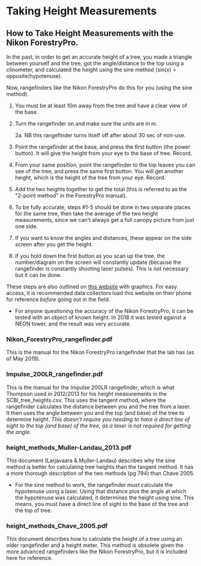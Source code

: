# Taking Height Measurements

## How to Take Height Measurements with the Nikon ForestryPro.
In the past, in order to get an accurate height of a tree, you made a triangle between yourself and the tree, got the angle/distance to the top using a clinometer, and calculated the height using the sine method (sin(x) = opposite/hypotenuse).

Now, rangefinders like the Nikon ForestryPro do this for you (using the sine method).
1. You must be at least 10m away from the tree and have a clear view of the base.
2. Turn the rangefinder on and make sure the units are in m.

    2a. NB this rangefinder turns itself off after about 30 sec of non-use.
3. Point the rangefinder at the base, and press the first button (the power button). It will give the height from your eye to the base of tree. Record.
4. From your same position, point the rangefinder to the top leaves you can see of the tree, and press the same first button. You will get another height, which is the height of the tree from your eye. Record.
5. Add the two heights together to get the total (this is referred to as the "2-point method" in the ForestryPro manual).
6. To be fully accurate, steps #1-5 should be done in two separate places for the same tree, then take the average of the two height measurements, since we can't always get a full canopy picture from just one side.
7. If you want to know the angles and distances, these appear on the side screen after you get the height.
8. If you hold down the first button as you scan up the tree, the number/diagram on the screen will constantly update (because the rangefinder is constantly shooting laser pulses). This is not necessary but it can be done.

These steps are also outlined on [this website](https://www.monumentaltrees.com/en/content/measuringheight/) with graphics. For easy access, it is recommended data collectors load this website on their phone for reference *before* going out in the field.
- For anyone questioning the accuracy of the Nikon ForestryPro, it can be tested with an object of known height. In 2018 it was tested against a NEON tower, and the result was very accurate.

### Nikon_ForestryPro_rangefinder.pdf
This is the manual for the Nikon ForestryPro rangefinder that the lab has (as of May 2019).

### Impulse_200LR_rangefinder.pdf
This is the manual for the Impulse 200LR rangefinder, which is what Thompson used in 2012/2013 for his height measurements in the SCBI_tree_heights.csv. This uses the tangent method, where the rangefinder calculates the distance between you and the tree from a laser. It then uses the angle between you and the top (and base) of the tree to determine height. *This doesn't require you needing to have a direct line of sight to the top (and base) of the tree, as a laser is not required for getting the angle*.

### height_methods_Muller-Landau_2013.pdf
This document (Larjavaara & Muller-Landau) describes why the sine method is better for calculating tree heights than the tangent method. It has a more thorough description of the two methods (pg 794) than Chave 2005.
- For the sine method to work, the rangefinder must calculate the hypotenuse using a laser. Using that distance plus the angle at which the hypotenuse was calculated, it determines the height using sine. This means, you must have a direct line of sight to the base of the tree and the top of tree.

### height_methods_Chave_2005.pdf
This document describes how to calculate the height of a tree using an older rangefinder and a height meter. This method is obsolete given the more advanced rangefinders like the Nikon ForestryPro, but it is included here for reference.



